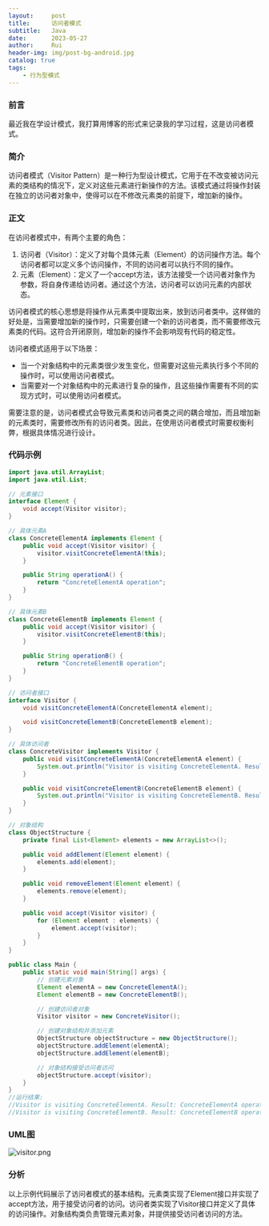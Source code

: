 ```yaml
---
layout:     post
title:      访问者模式
subtitle:   Java
date:       2023-05-27
author:     Rui
header-img: img/post-bg-android.jpg
catalog: true
tags:
    - 行为型模式
---
```

### 前言
最近我在学设计模式，我打算用博客的形式来记录我的学习过程，这是访问者模式。
### 简介
访问者模式（Visitor Pattern）是一种行为型设计模式，它用于在不改变被访问元素的类结构的情况下，定义对这些元素进行新操作的方法。该模式通过将操作封装在独立的访问者对象中，使得可以在不修改元素类的前提下，增加新的操作。
### 正文

在访问者模式中，有两个主要的角色：

1. 访问者（Visitor）：定义了对每个具体元素（Element）的访问操作方法。每个访问者都可以定义多个访问操作，不同的访问者可以执行不同的操作。
2. 元素（Element）：定义了一个accept方法，该方法接受一个访问者对象作为参数，将自身传递给访问者。通过这个方法，访问者可以访问元素的内部状态。

访问者模式的核心思想是将操作从元素类中提取出来，放到访问者类中。这样做的好处是，当需要增加新的操作时，只需要创建一个新的访问者类，而不需要修改元素类的代码。这符合开闭原则，增加新的操作不会影响现有代码的稳定性。

访问者模式适用于以下场景：

- 当一个对象结构中的元素类很少发生变化，但需要对这些元素执行多个不同的操作时，可以使用访问者模式。
- 当需要对一个对象结构中的元素进行复杂的操作，且这些操作需要有不同的实现方式时，可以使用访问者模式。

需要注意的是，访问者模式会导致元素类和访问者类之间的耦合增加，而且增加新的元素类时，需要修改所有的访问者类。因此，在使用访问者模式时需要权衡利弊，根据具体情况进行设计。


### 代码示例
```java
import java.util.ArrayList;
import java.util.List;

// 元素接口
interface Element {
    void accept(Visitor visitor);
}

// 具体元素A
class ConcreteElementA implements Element {
    public void accept(Visitor visitor) {
        visitor.visitConcreteElementA(this);
    }

    public String operationA() {
        return "ConcreteElementA operation";
    }
}

// 具体元素B
class ConcreteElementB implements Element {
    public void accept(Visitor visitor) {
        visitor.visitConcreteElementB(this);
    }

    public String operationB() {
        return "ConcreteElementB operation";
    }
}

// 访问者接口
interface Visitor {
    void visitConcreteElementA(ConcreteElementA element);

    void visitConcreteElementB(ConcreteElementB element);
}

// 具体访问者
class ConcreteVisitor implements Visitor {
    public void visitConcreteElementA(ConcreteElementA element) {
        System.out.println("Visitor is visiting ConcreteElementA. Result: " + element.operationA());
    }

    public void visitConcreteElementB(ConcreteElementB element) {
        System.out.println("Visitor is visiting ConcreteElementB. Result: " + element.operationB());
    }
}

// 对象结构
class ObjectStructure {
    private final List<Element> elements = new ArrayList<>();

    public void addElement(Element element) {
        elements.add(element);
    }

    public void removeElement(Element element) {
        elements.remove(element);
    }

    public void accept(Visitor visitor) {
        for (Element element : elements) {
            element.accept(visitor);
        }
    }
}

public class Main {
    public static void main(String[] args) {
        // 创建元素对象
        Element elementA = new ConcreteElementA();
        Element elementB = new ConcreteElementB();

        // 创建访问者对象
        Visitor visitor = new ConcreteVisitor();

        // 创建对象结构并添加元素
        ObjectStructure objectStructure = new ObjectStructure();
        objectStructure.addElement(elementA);
        objectStructure.addElement(elementB);

        // 对象结构接受访问者访问
        objectStructure.accept(visitor);
    }
}
//运行结果:
//Visitor is visiting ConcreteElementA. Result: ConcreteElementA operation
//Visitor is visiting ConcreteElementB. Result: ConcreteElementB operation
```
### UML图
![visitor.png](https://i.postimg.cc/fLnPrL39/visitor.png)

### 分析
以上示例代码展示了访问者模式的基本结构。元素类实现了Element接口并实现了accept方法，用于接受访问者的访问。访问者类实现了Visitor接口并定义了具体的访问操作。对象结构类负责管理元素对象，并提供接受访问者访问的方法。

